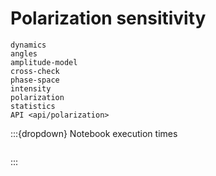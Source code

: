 # Polarization sensitivity

```{toctree}
dynamics
angles
amplitude-model
cross-check
phase-space
intensity
polarization
statistics
API <api/polarization>
```

:::{dropdown} Notebook execution times

```{nb-exec-table}

```

:::
